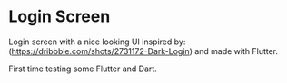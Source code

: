 # Login Screen

Login screen with a nice looking UI inspired by: (https://dribbble.com/shots/2731172-Dark-Login) and made with Flutter.

First time testing some Flutter and Dart.

